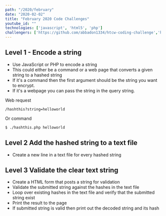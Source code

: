 ```yaml
---
path: "/2020/february"
date: "2020-02-02"
title: "February 2020 Code Challenges"
youtube_id: ""
technologies: ['javascript', 'html5', 'php']
challengers: ['https://github.com/abbadon1334/htcw-coding-challenge','https://github.com/Tyrianad/JanuaryChallenge2020']
---
```

## Level 1 - Encode a string
- Use JavaScript or PHP to encode a string
- This could either be a command or a web page that converts a given string to a hashed string
- If it's a command then the first argument should be the string you want to encrypt.
- If it's a webpage you can pass the string in the query string.

Web request

`/hashthis?string=helloworld`

Or command 
```bash
$ ./hashthis.php helloworld
```

## Level 2 Add the hashed string to a text file
-  Create a new line in a text file for every hashed string

## Level 3 Validate the clear text string
- Create a HTML form that posts a string for validation
- Validate the submitted string against the hashes in the text file
- Loop over existing hashes in the text file and verify that the submitted string exist
- Print the result to the page
- If submitted string is valid then print out the decoded string and its hash